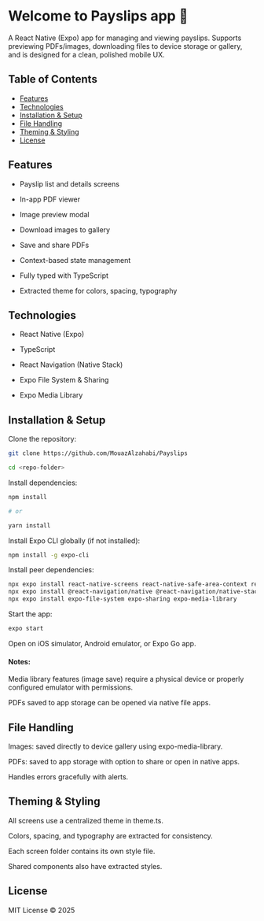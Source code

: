 # Welcome to Payslips app 👋

A React Native (Expo) app for managing and viewing payslips. Supports previewing PDFs/images, downloading files to device storage or gallery, and is designed for a clean, polished mobile UX.

## Table of Contents

- [Features](#features)
- [Technologies](#technologies)
- [Installation & Setup](#installation--setup)
- [File Handling](#file-handling)
- [Theming & Styling](#theming--styling)
- [License](#license)

## Features

* Payslip list and details screens

* In-app PDF viewer

* Image preview modal

* Download images to gallery

* Save and share PDFs

* Context-based state management

* Fully typed with TypeScript

* Extracted theme for colors, spacing, typography

## Technologies

* React Native (Expo)

* TypeScript

* React Navigation (Native Stack)

* Expo File System & Sharing

* Expo Media Library

## Installation & Setup

Clone the repository:
```bash
git clone https://github.com/MouazAlzahabi/Payslips

cd <repo-folder>
```

Install dependencies:
```bash
npm install

# or

yarn install
   ```


Install Expo CLI globally (if not installed):

```bash
npm install -g expo-cli
   ```


Install peer dependencies:
```bash
npx expo install react-native-screens react-native-safe-area-context react-native-gesture-handler react-native-reanimated react-native-pager-view
npx expo install @react-navigation/native @react-navigation/native-stack
npx expo install expo-file-system expo-sharing expo-media-library

   ```


Start the app:
```bash
expo start

   ```

Open on iOS simulator, Android emulator, or Expo Go app.

#### Notes:

Media library features (image save) require a physical device or properly configured emulator with permissions.

PDFs saved to app storage can be opened via native file apps.

## File Handling

Images: saved directly to device gallery using expo-media-library.

PDFs: saved to app storage with option to share or open in native apps.

Handles errors gracefully with alerts.

## Theming & Styling

All screens use a centralized theme in theme.ts.

Colors, spacing, and typography are extracted for consistency.

Each screen folder contains its own style file.

Shared components also have extracted styles.

## License

MIT License © 2025

